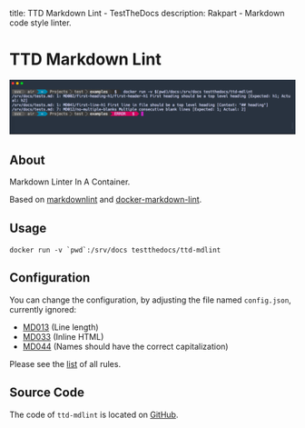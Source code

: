 title: TTD Markdown Lint - TestTheDocs
description: Rakpart - Markdown code style linter.

# TTD Markdown Lint

![ttd-mdlint example](_static/ttd-mdlint.png)

## About

Markdown Linter In A Container.

Based on [markdownlint](https://github.com/DavidAnson/markdownlint) and [docker-markdown-lint](https://github.com/dcycle/docker-markdown-lint).

## Usage

```shell
docker run -v `pwd`:/srv/docs testthedocs/ttd-mdlint
```

## Configuration

You can change the configuration, by adjusting the file named `config.json`, currently ignored:

- [MD013](https://github.com/DavidAnson/markdownlint/blob/master/doc/Rules.md#md013) (Line length)
- [MD033](https://github.com/DavidAnson/markdownlint/blob/master/doc/Rules.md#md033) (Inline HTML)
- [MD044](https://github.com/DavidAnson/markdownlint/blob/master/doc/Rules.md#md044) (Names should have the correct capitalization)

Please see the [list](https://github.com/DavidAnson/markdownlint#rules--aliases) of all rules.

## Source Code

The code of `ttd-mdlint` is located on [GitHub](https://github.com/testthedocs/rakpart/tree/master/ttd-mdlint).
